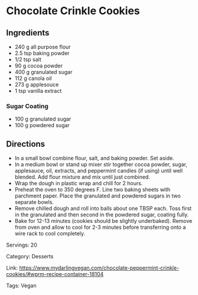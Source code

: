 # Chocolate Crinkle Cookies

## Ingredients

- 240 g all purpose flour
- 2.5 tsp baking powder
- 1/2 tsp salt
- 90 g cocoa powder
- 400 g granulated sugar
- 112 g canola oil
- 273 g applesouce
- 1 tsp vanilla extract

### Sugar Coating

- 100 g granulated sugar
- 100 g powdered sugar

## Directions

- In a small bowl combine flour, salt, and baking powder. Set aside.
- In a medium bowl or stand up mixer stir together cocoa powder, sugar, applesauce, oil, extracts, and peppermint candies (if using) until well blended. Add flour mixture and mix until just combined.
- Wrap the dough in plastic wrap and chill for 2 hours.
- Preheat the oven to 350 degrees F. Line two baking sheets with parchment paper. Place the granulated and powdered sugars in two separate bowls.
- Remove chilled dough and roll into balls about one TBSP each. Toss first in the granulated and then second in the powdered sugar, coating fully.
- Bake for 12-13 minutes (cookies should be slightly underbaked). Remove from oven and allow to cool for 2-3 minutes before transferring onto a wire rack to cool completely.

Servings: 20

Category: Desserts

Link: https://www.mydarlingvegan.com/chocolate-peppermint-crinkle-cookies/#wprm-recipe-container-18104

Tags: Vegan


